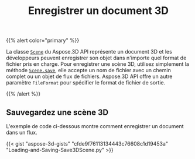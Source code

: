 ﻿---
title: Enregistrer un document 3D
type: docs
weight: 20
url: /fr/python-net/save-a-3d-document/
description: La classe Scène du Aspose.3D API représente un document 3D et les développeurs peuvent enregistrer son objet dans n'importe quel format de fichier pris en charge.
---
{{% alert color="primary" %}} 

La classe [`Scene`](https://reference.aspose.com/3d/net/aspose.threed/scene) du Aspose.3D API représente un document 3D et les développeurs peuvent enregistrer son objet dans n'importe quel format de fichier pris en charge. Pour enregistrer une scène 3D, utilisez simplement la méthode [`Scene.save`](https://reference.aspose.com/3d/net/aspose.threed/scene/methods/save), elle accepte un nom de fichier avec un chemin complet ou un objet de flux de fichiers. Aspose.3D API offre un autre paramètre `FileFormat` pour spécifier le format de fichier de sortie.

{{% /alert %}} 
## **Sauvegardez une scène 3D**


L'exemple de code ci-dessous montre comment enregistrer un document dans un flux.

{{< gist "aspose-3d-gists" "cfde9f76113134443c76608c1d19453a" "Loading-and-Saving-Save3DScene.py" >}}
